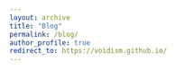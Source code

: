 ```yaml
---
layout: archive
title: "Blog"
permalink: /blog/
author_profile: true
redirect_to: https://voidism.github.io/
---
```

